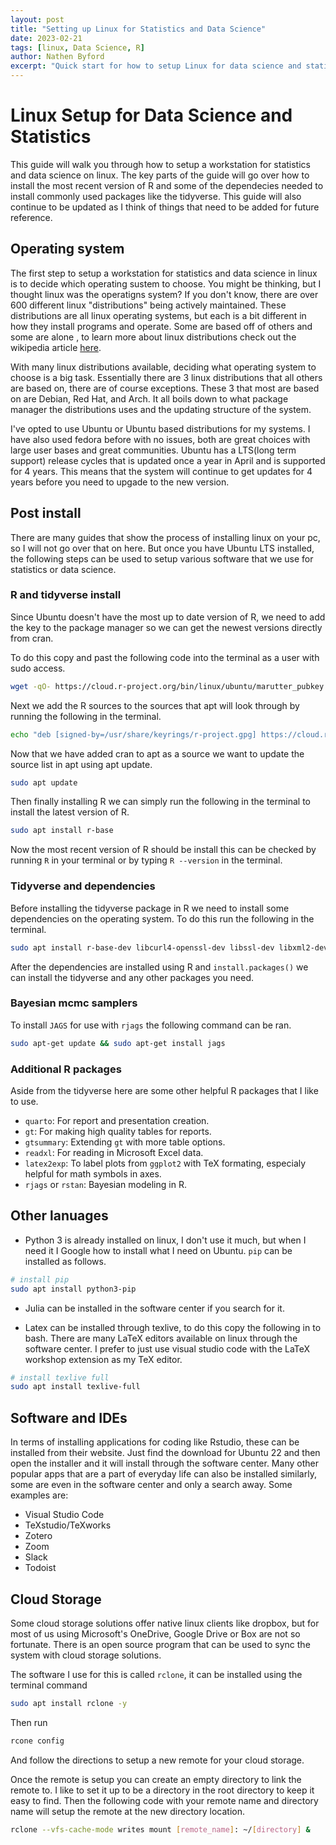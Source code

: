 ```yaml
---
layout: post
title: "Setting up Linux for Statistics and Data Science"
date: 2023-02-21
tags: [linux, Data Science, R]
author: Nathen Byford
excerpt: "Quick start for how to setup Linux for data science and statistical work."
---
```


# Linux Setup for Data Science and Statistics

This guide will walk you through how to setup a workstation for statistics and data science on linux. The key parts of the guide will go over how to install the most recent version of R and some of the dependecies needed to install commonly used packages like the tidyverse. This guide will also continue to be updated as I think of things that need to be added for future reference.

## Operating system

The first step to setup a workstation for statistics and data science in linux is to decide which operating sustem to choose. You might be thinking, but I thought linux was the operatigns system? If you don't know, there are over 600 different linux "distributions" being actively maintained. These distributions are all linux operating systems, but each is a bit different in how they install programs and operate. Some are based off of others and some are alone , to learn more about linux distributions check out the wikipedia article [here](https://en.wikipedia.org/wiki/List_of_Linux_distributions).

With many linux distributions available, deciding what operating system to choose is a big task. Essentially there are 3 linux distributions that all others are based on, there are of course exceptions. These 3 that most are based on are Debian, Red Hat, and Arch. It all boils down to what package manager the distributions uses and the updating structure of the system. 

I've opted to use Ubuntu or Ubuntu based distributions for my systems. I have also used fedora before with no issues, both are great choices with large user bases and great communities. Ubuntu has a LTS(long term support) release cycles that is updated once a year in April and is supported for 4 years. This means that the system will continue to get updates for 4 years before you need to upgade to the new version.

## Post install

There are many guides that show the process of installing linux on your pc, so I will not go over that on here. But once you have Ubuntu LTS installed, the following steps can be used to setup various software that we use for statistics or data science.

### R and tidyverse install

Since Ubuntu doesn't have the most up to date version of R, we need to add the key to the package manager so we can get the newest versions directly from cran.  

To do this copy and past the following code into the terminal as a user with sudo access.
```bash
wget -qO- https://cloud.r-project.org/bin/linux/ubuntu/marutter_pubkey.asc | sudo gpg --dearmor -o /usr/share/keyrings/r-project.gpg
```

Next we add the R sources to the sources that apt will look through by running the following in the terminal.

```bash
echo "deb [signed-by=/usr/share/keyrings/r-project.gpg] https://cloud.r-project.org/bin/linux/ubuntu jammy-cran40/" | sudo tee -a /etc/apt/sources.list.d/r-project.list
```

Now that we have added cran to apt as a source we want to update the source list in apt using apt update.

```bash
sudo apt update
```

Then finally installing R we can simply run the following in the terminal to install the latest version of R.

```bash
sudo apt install r-base
```

Now the most recent version of R should be install this can be checked by running `R` in your terminal or by typing `R --version` in the terminal.

### Tidyverse and dependencies

Before installing the tidyverse package in R we need to install some dependencies on the operating system. To do this run the following in the terminal.

```bash
sudo apt install r-base-dev libcurl4-openssl-dev libssl-dev libxml2-dev libfontconfig1-dev libharfbuzz-dev libfribidi-dev libfreetype6-dev libpng-dev libtiff5-dev libjpeg-dev libcairo2-dev
```

After the dependencies are installed using R and `install.packages()` we can install the tidyverse and any other packages you need.

### Bayesian mcmc samplers

To install `JAGS` for use with `rjags` the following command can be ran.

```bash
sudo apt-get update && sudo apt-get install jags
```


### Additional R packages

Aside from the tidyverse here are some other helpful R packages that I like to use.

- `quarto`: For report and presentation creation.
- `gt`: For making high quality tables for reports.
- `gtsummary`: Extending `gt` with more table options.
- `readxl`: For reading in Microsoft Excel data.
- `latex2exp`: To label plots from `ggplot2` with TeX formating, especialy helpful for math symbols in axes.
- `rjags` or `rstan`: Bayesian modeling in R.

## Other lanuages

- Python 3 is already installed on linux, I don't use it much, but when I need it I Google how to install what I need on Ubuntu. `pip` can be installed as follows.
```bash
# install pip
sudo apt install python3-pip
```

- Julia can be installed in the software center if you search for it.

- Latex can be installed through texlive, to do this copy the following in to bash. There are many LaTeX editors available on linux through the software center. I prefer to just use visual studio code with the LaTeX workshop extension as my TeX editor.
```bash
# install texlive full
sudo apt install texlive-full
```

## Software and IDEs

In terms of installing applications for coding like Rstudio, these can be installed from their website. Just find the download for Ubuntu 22 and then open the installer and it will install through the software center.  Many other popular apps that are a part of everyday life can also be installed similarly, some are even in the software center and only a search away. Some examples are: 

- Visual Studio Code
- TeXstudio/TeXworks
- Zotero
- Zoom
- Slack
- Todoist

## Cloud Storage

Some cloud storage solutions offer native linux clients like dropbox, but for most of us using Microsoft's OneDrive, Google Drive or Box are not so fortunate. There is an open source program that can be used to sync the system with cloud storage solutions.

The software I use for this is called `rclone`, it can be installed using the terminal command

```bash
sudo apt install rclone -y
```

Then run 

```bash
rcone config
```

And follow the directions to setup a new remote for your cloud storage.

Once the remote is setup you can create an empty directory to link the remote to. I like to set it up to be a directory in the root directory to keep it easy to find. Then the following code with your remote name and directory name will setup the remote at the new directory location.

```bash
rclone --vfs-cache-mode writes mount [remote_name]: ~/[directory] &
```